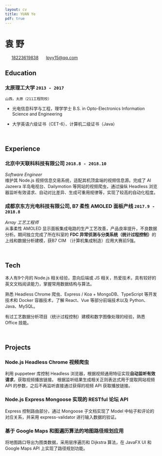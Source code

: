 ```yaml
---
layout: cv
title: YUAN Ye
pdf: true
---
```

# __袁__ 野

<div id="webaddress">
<i class="fi-mobile" style="margin-left:1em"></i>
<a href="tel:18223619838" style="margin-left:0.5em">18223619838</a>
<i class="fi-mail" style="margin-left:1em"></i>
<a href="mailto:lpyy15@qq.com" style="margin-left:0.5em">lpyy15@qq.com</a>
</div>

## Education

### __太原理工大学__ `2013 - 2017`
```
山西，太原（211工程院校）
```
- 光电信息科学与工程，理学学士
  B.S. in Opto-Electronics Information Science and Engineering

- 大学英语六级证书（CET-6）、计算机二级证书（Java）

<br />


## Experience

### __北京中天联科科技有限公司__ `2018.8 - 2018.10`
_Software Engineer_<br />
维护其 Node.js 视频信息交易系统，适配其机顶盒端的视频信息源。完成了 Al Jazeera 半岛电视台、Dailymotion 等网站的视频爬虫，通过操纵 Headless 浏览器监听有效请求、自动对比差异、生成可重用规律等，实现了较高的自动化程度。

### __成都京东方光电科技有限公司, B7 柔性 AMOLED 面板产线__ `2017.9 - 2018.8`
_Array 工艺工程师_<br />
从事柔性 AMOLED 显示面板集成电路的生产工艺改善，产品良率提升，不良数据分析。期间独立完成了所在科室的 <strong>FDC 异常侦测与分类系统（统计过程控制）</strong>的上线和数据分析建模，获B7 CIM （计算机集成制造）应用大赛前5强。

<br />


## Tech

本人有9个月的 Node.js 相关经验，意向后端或 JS 相关，热爱技术，具有较好的英文文档阅读能力，掌握常用数据结构与算法。

熟悉 Headless Chrome 爬虫、Express / Koa + MongoDB、TypeScript 等开发技术和 Docker 容器技术，了解 React、Vue 等部分前端技术以及 Python、Java、MySQL。

有过工艺数据分析项目（统计过程控制）建模和数字图像处理的经验，熟悉 Office 技能。 <br />

<br />


## Projects

### __Node.js Headless Chrome 视频爬虫__
利用 puppeteer 库控制 Headless 浏览器，根据视频通用特征实现<b>自动监听有效请求</b>，获取视频播放链接。
根据监听结果生成相关正则表达式用于提取网站视频 API 的参数，之后不再监听直接通过获得的视频 API 获取播放链接。

### __Node.js Express Mongoose 实现的 RESTful 论坛 API__
Express 控制路由部分，通过 Mongoose 子文档实现了 Model 中帖子和评论的对应关系，并采用 express-validator 进行输入数据的验证。

### 基于 Google Maps 和图遍历算法的地图路径规划应用
将地图路口导出为图类数据，采用层序遍历和 Dijkstra 算法，在 JavaFX UI 和 Google Maps API 上实现了路径规划功能。


<!-- ### Footer

Last updated: Sept. 2019 -->
